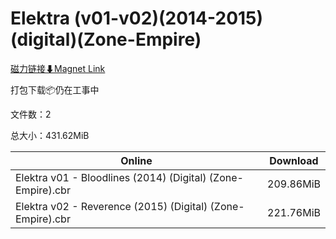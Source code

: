 # Elektra (v01-v02)(2014-2015)(digital)(Zone-Empire)

[磁力链接⬇Magnet Link](magnet:?xt=urn:btih:474bec36d4903de0c935b1fc483999c6e619acbc&dn=Elektra%20%28v01-v02%29%282014-2015%29%28digital%29%28Zone-Empire%29)

打包下载📦仍在工事中

文件数：2

总大小：431.62MiB

Online | Download
--- | ---
Elektra v01 - Bloodlines (2014) (Digital) (Zone-Empire).cbr | 209.86MiB
Elektra v02 - Reverence (2015) (Digital) (Zone-Empire).cbr | 221.76MiB